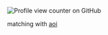 ![Profile view counter on GitHub](https://komarev.com/ghpvc/?username=akane-aoi&color=grey&label=✦&style=plastic&base=0)


matching with [aoi](https://github.com/aoi-akane)

